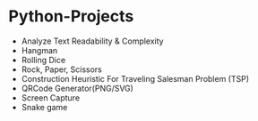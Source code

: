 # Python-Projects

  - Analyze Text Readability & Complexity
  - Hangman
  - Rolling Dice
  - Rock, Paper, Scissors
  - Construction Heuristic For Traveling Salesman Problem (TSP)
  - QRCode Generator(PNG/SVG)
  - Screen Capture
  - Snake game
